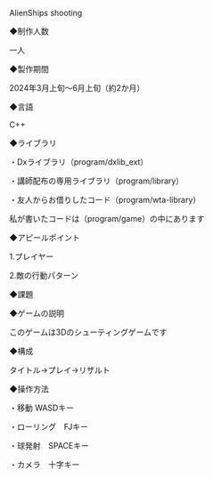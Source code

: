 AlienShips shooting

◆制作人数

一人

◆製作期間

2024年3月上旬～6月上旬（約2か月）

◆言語

C++

◆ライブラリ

・Dxライブラリ（program/dxlib_ext）

・講師配布の専用ライブラリ（program/library）

・友人からお借りしたコード（program/wta-library）

私が書いたコードは（program/game）の中にあります


◆アピールポイント


1.プレイヤー

2.敵の行動パターン

◆課題




◆ゲームの説明

このゲームは3Dのシューティングゲームです


◆構成

タイトル→プレイ→リザルト


◆操作方法

・移動 WASDキー

・ローリング　FJキー

・球発射　SPACEキー

・カメラ　十字キー


